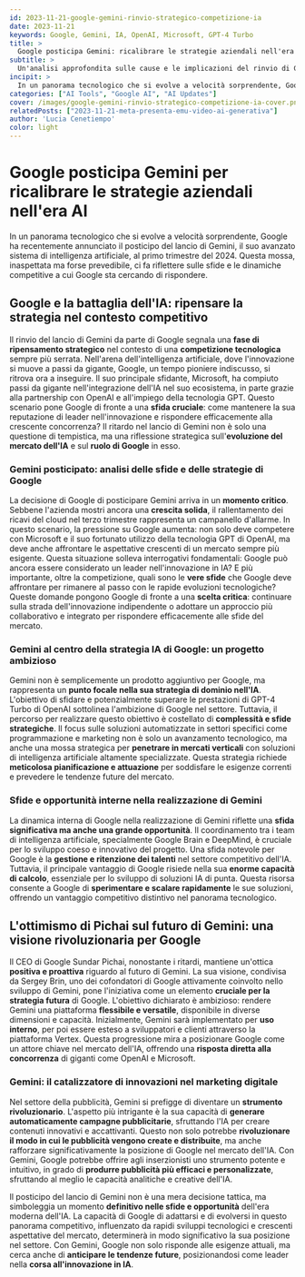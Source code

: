 ```yaml
---
id: 2023-11-21-google-gemini-rinvio-strategico-competizione-ia
date: 2023-11-21
keywords: Google, Gemini, IA, OpenAI, Microsoft, GPT-4 Turbo
title: > 
  Google posticipa Gemini: ricalibrare le strategie aziendali nell'era AI
subtitle: >
  Un'analisi approfondita sulle cause e le implicazioni del rinvio di Gemini da parte di Google
incipit: >
  In un panorama tecnologico che si evolve a velocità sorprendente, Google ha recentemente annunciato il posticipo del lancio di Gemini, il suo avanzato sistema di intelligenza artificiale, al primo trimestre del 2024.
categories: ["AI Tools", "Google AI", "AI Updates"]
cover: /images/google-gemini-rinvio-strategico-competizione-ia-cover.png
relatedPosts: ["2023-11-21-meta-presenta-emu-video-ai-generativa"]
author: 'Lucia Cenetiempo'
color: light
---
```


# Google posticipa Gemini per ricalibrare le strategie aziendali nell'era AI

In un panorama tecnologico che si evolve a velocità sorprendente, Google ha recentemente annunciato il posticipo del lancio di Gemini, il suo avanzato sistema di intelligenza artificiale, al primo trimestre del 2024. Questa mossa, inaspettata ma forse prevedibile, ci fa riflettere sulle sfide e le dinamiche competitive a cui Google sta cercando di rispondere.

## Google e la battaglia dell'IA: ripensare la strategia nel contesto competitivo

Il rinvio del lancio di Gemini da parte di Google segnala una **fase di ripensamento strategico** nel contesto di una **competizione tecnologica** sempre più serrata. Nell'arena dell'intelligenza artificiale, dove l'innovazione si muove a passi da gigante, Google, un tempo pioniere indiscusso, si ritrova ora a inseguire. Il suo principale sfidante, Microsoft, ha compiuto passi da gigante nell'integrazione dell'IA nel suo ecosistema, in parte grazie alla partnership con OpenAI e all'impiego della tecnologia GPT. Questo scenario pone Google di fronte a una **sfida cruciale**: come mantenere la sua reputazione di leader nell'innovazione e rispondere efficacemente alla crescente concorrenza? Il ritardo nel lancio di Gemini non è solo una questione di tempistica, ma una riflessione strategica sull'**evoluzione del mercato dell'IA** e sul **ruolo di Google** in esso.

### Gemini posticipato: analisi delle sfide e delle strategie di Google
La decisione di Google di posticipare Gemini arriva in un **momento critico**. Sebbene l'azienda mostri ancora una **crescita solida**, il rallentamento dei ricavi del cloud nel terzo trimestre rappresenta un campanello d'allarme. In questo scenario, la pressione su Google aumenta: non solo deve competere con Microsoft e il suo fortunato utilizzo della tecnologia GPT di OpenAI, ma deve anche affrontare le aspettative crescenti di un mercato sempre più esigente. Questa situazione solleva interrogativi fondamentali: Google può ancora essere considerato un leader nell'innovazione in IA? E più importante, oltre la competizione, quali sono le **vere sfide** che Google deve affrontare per rimanere al passo con le rapide evoluzioni tecnologiche? Queste domande pongono Google di fronte a una **scelta critica**: continuare sulla strada dell'innovazione indipendente o adottare un approccio più collaborativo e integrato per rispondere efficacemente alle sfide del mercato.

### Gemini al centro della strategia IA di Google: un progetto ambizioso

Gemini non è semplicemente un prodotto aggiuntivo per Google, ma rappresenta un **punto focale nella sua strategia di dominio nell'IA**. L'obiettivo di sfidare e potenzialmente superare le prestazioni di GPT-4 Turbo di OpenAI sottolinea l'ambizione di Google nel settore. Tuttavia, il percorso per realizzare questo obiettivo è costellato di **complessità e sfide strategiche**. Il focus sulle soluzioni automatizzate in settori specifici come programmazione e marketing non è solo un avanzamento tecnologico, ma anche una mossa strategica per **penetrare in mercati verticali** con soluzioni di intelligenza artificiale altamente specializzate. Questa strategia richiede **meticolosa pianificazione e attuazione** per soddisfare le esigenze correnti e prevedere le tendenze future del mercato.

### Sfide e opportunità interne nella realizzazione di Gemini

La dinamica interna di Google nella realizzazione di Gemini riflette una **sfida significativa ma anche una grande opportunità**. Il coordinamento tra i team di intelligenza artificiale, specialmente Google Brain e DeepMind, è cruciale per lo sviluppo coeso e innovativo del progetto. Una sfida notevole per Google è la **gestione e ritenzione dei talenti** nel settore competitivo dell'IA. Tuttavia, il principale vantaggio di Google risiede nella sua **enorme capacità di calcolo**, essenziale per lo sviluppo di soluzioni IA di punta. Questa risorsa consente a Google di **sperimentare e scalare rapidamente** le sue soluzioni, offrendo un vantaggio competitivo distintivo nel panorama tecnologico.

## L'ottimismo di Pichai sul futuro di Gemini: una visione rivoluzionaria per Google

Il CEO di Google Sundar Pichai, nonostante i ritardi, mantiene un'ottica **positiva e proattiva** riguardo al futuro di Gemini. La sua visione, condivisa da Sergey Brin, uno dei cofondatori di Google attivamente coinvolto nello sviluppo di Gemini, pone l'iniziativa come un elemento **cruciale per la strategia futura** di Google. L'obiettivo dichiarato è ambizioso: rendere Gemini una piattaforma **flessibile e versatile**, disponibile in diverse dimensioni e capacità. Inizialmente, Gemini sarà implementato per **uso interno**, per poi essere esteso a sviluppatori e clienti attraverso la piattaforma Vertex. Questa progressione mira a posizionare Google come un attore chiave nel mercato dell'IA, offrendo una **risposta diretta alla concorrenza** di giganti come OpenAI e Microsoft.

### Gemini: il catalizzatore di innovazioni nel marketing digitale

Nel settore della pubblicità, Gemini si prefigge di diventare un **strumento rivoluzionario**. L'aspetto più intrigante è la sua capacità di **generare automaticamente campagne pubblicitarie**, sfruttando l'IA per creare contenuti innovativi e accattivanti. Questo non solo potrebbe **rivoluzionare il modo in cui le pubblicità vengono create e distribuite**, ma anche rafforzare significativamente la posizione di Google nel mercato dell'IA. Con Gemini, Google potrebbe offrire agli inserzionisti uno strumento potente e intuitivo, in grado di **produrre pubblicità più efficaci e personalizzate**, sfruttando al meglio le capacità analitiche e creative dell'IA.

Il posticipo del lancio di Gemini non è una mera decisione tattica, ma simboleggia un momento **definitivo nelle sfide e opportunità** dell'era moderna dell'IA. La capacità di Google di adattarsi e di evolversi in questo panorama competitivo, influenzato da rapidi sviluppi tecnologici e crescenti aspettative del mercato, determinerà in modo significativo la sua posizione nel settore. Con Gemini, Google non solo risponde alle esigenze attuali, ma cerca anche di **anticipare le tendenze future**, posizionandosi come leader nella **corsa all'innovazione in IA**.